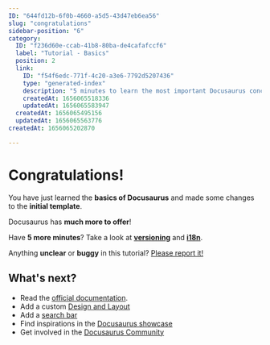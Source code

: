```yaml
---
ID: "644fd12b-6f0b-4660-a5d5-43d47eb6ea56"
slug: "congratulations"
sidebar-position: "6"
category:
  ID: "f236d60e-ccab-41b8-80ba-de4cafafccf6"
  label: "Tutorial - Basics"
  position: 2
  link:
    ID: "f54f6edc-771f-4c20-a3e6-7792d5207436"
    type: "generated-index"
    description: "5 minutes to learn the most important Docusaurus concepts."
    createdAt: 1656065518336
    updatedAt: 1656065583947
  createdAt: 1656065495156
  updatedAt: 1656065563776
createdAt: 1656065202870

---
```

# Congratulations!

You have just learned the **basics of Docusaurus** and made some changes to the **initial template**.

Docusaurus has **much more to offer**!

Have **5 more minutes**? Take a look at **[versioning](../tutorial-extras/manage-docs-versions.md)** and **[i18n](../tutorial-extras/translate-your-site.md)**.

Anything **unclear** or **buggy** in this tutorial? [Please report it!](https://github.com/facebook/docusaurus/discussions/4610)

## What's next?

- Read the [official documentation](https://docusaurus.io/).
- Add a custom [Design and Layout](https://docusaurus.io/docs/styling-layout)
- Add a [search bar](https://docusaurus.io/docs/search)
- Find inspirations in the [Docusaurus showcase](https://docusaurus.io/showcase)
- Get involved in the [Docusaurus Community](https://docusaurus.io/community/support)
